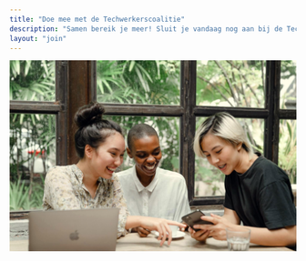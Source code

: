 ```yaml
---
title: "Doe mee met de Techwerkerscoalitie"
description: "Samen bereik je meer! Sluit je vandaag nog aan bij de Techwerkerscoalitie. Vul het aanmeldformulier in en een techwerker neemt contact met je op."
layout: "join"
---
```


![Drie mensen zitten rond een tafel in een café achter een laptop, samen lachend, en wijzen naar een mobiele telefoon. Afbeelding door Ketut Subiyanto op Pexels.](join.jpg)
